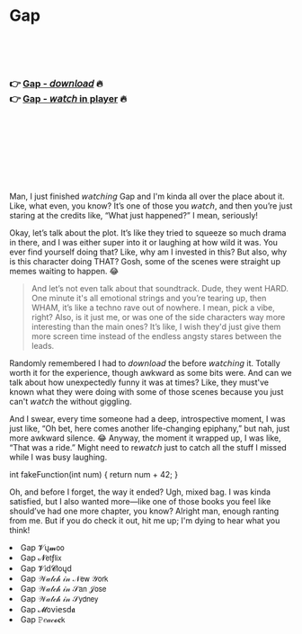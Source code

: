 <h1>Gap</h1>

<br><br><br>

<h3>👉 <a href="https://Bobs-chikformcalpa1985.github.io/nelfvytwze/">Gap - 𝘥𝘰𝘸𝘯𝘭𝘰𝘢𝘥</a> 🔥<br>
👉 <a href="https://Bobs-chikformcalpa1985.github.io/nelfvytwze/">Gap - 𝘸𝘢𝘵𝘤𝘩 in player</a> 🔥
</h3>



<br><br><br><br><br><br><br>


Man, I just finished 𝘸𝘢𝘵𝘤𝘩𝘪𝘯𝘨 Gap and I'm kinda all over the place about it. Like, what even, you know? It’s one of those you 𝘸𝘢𝘵𝘤𝘩, and then you’re just staring at the credits like, “What just happened?” I mean, seriously! 

Okay, let’s talk about the plot. It’s like they tried to squeeze so much drama in there, and I was either super into it or laughing at how wild it was. You ever find yourself doing that? Like, why am I invested in this? But also, why is this character doing THAT? Gosh, some of the scenes were straight up memes waiting to happen. 😂

> And let’s not even talk about that soundtrack. Dude, they went HARD. One minute it's all emotional strings and you’re tearing up, then WHAM, it’s like a techno rave out of nowhere. I mean, pick a vibe, right? Also, is it just me, or was one of the side characters way more interesting than the main ones? It’s like, I wish they'd just give them more screen time instead of the endless angsty stares between the leads.

Randomly remembered I had to 𝘥𝘰𝘸𝘯𝘭𝘰𝘢𝘥 the   before 𝘸𝘢𝘵𝘤𝘩𝘪𝘯𝘨 it. Totally worth it for the experience, though awkward as some bits were. And can we talk about how unexpectedly funny it was at times? Like, they must've known what they were doing with some of those scenes because you just can't 𝘸𝘢𝘵𝘤𝘩 the   without giggling.

And I swear, every time someone had a deep, introspective moment, I was just like, “Oh bet, here comes another life-changing epiphany,” but nah, just more awkward silence. 😂 Anyway, the moment it wrapped up, I was like, “That was a ride.” Might need to re𝘸𝘢𝘵𝘤𝘩 just to catch all the stuff I missed while I was busy laughing.

int fakeFunction(int num) { return num + 42; }

Oh, and before I forget, the way it ended? Ugh, mixed bag. I was kinda satisfied, but I also wanted more—like one of those books you feel like should’ve had one more chapter, you know? Alright man, enough ranting from me. But if you do check it out, hit me up; I'm dying to hear what you think!

<li>Gap 𝓥ų𝓶𝗈𝗈</li>
<li>Gap 𝓝𝖾𝗍ƒ𝗅𝗂𝗑</li>
<li>Gap 𝓥𝗂ԁ𝓒𝗅𝗈ųԁ</li>
<li>Gap 𝒲𝒶𝓉𝒸𝒽 𝒾𝓃 𝒩𝖾𝗐 𝒴𝗈𝗋𝗄</li>
<li>Gap 𝒲𝒶𝓉𝒸𝒽 𝒾𝓃 𝒮𝖺𝗇 𝒥𝗈𝗌𝖾</li>
<li>Gap 𝒲𝒶𝓉𝒸𝒽 𝒾𝓃 𝒮𝗒𝖽𝗇𝖾𝗒</li>
<li>Gap 𝓜𝗈ν𝗂𝖾𝗌ԁ𝖆</li>
<li>Gap 𝙿𝑒𝒶𝒸𝓸𝐜𝗄</li>
